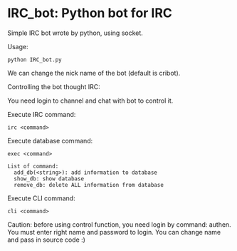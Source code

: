 # IRC_bot: Python bot for IRC

Simple IRC bot wrote by python, using socket.

Usage:

    python IRC_bot.py

We can change the nick name of the bot (default is cribot).

Controlling the bot thought IRC:

You need login to channel and chat with bot to control it.

Execute IRC command:

    irc <command>

Execute database command: 

    exec <command>

    List of command:
      add_db(<string>): add information to database
      show_db: show database
      remove_db: delete ALL information from database

Execute CLI command:

    cli <command>

Caution: before using control function, you need login by command: authen. You must enter right name and password to login. You can change name and pass in source code :)
